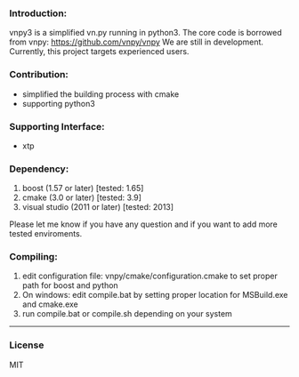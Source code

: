 ### Introduction:
vnpy3 is a simplified vn.py running in python3.
The core code is borrowed from vnpy: https://github.com/vnpy/vnpy
We are still in development.
Currently, this project targets experienced users.

### Contribution:
- simplified the building process with cmake
- supporting python3

### Supporting Interface:
- xtp

### Dependency:
1. boost (1.57 or later) [tested: 1.65]
2. cmake (3.0 or later)	 [tested: 3.9]
3. visual studio (2011 or later) [tested: 2013]

Please let me know if you have any question and if you want to add more tested enviroments.

### Compiling:
1. edit configuration file: vnpy/cmake/configuration.cmake to set proper path for boost and python
2. On windows: edit compile.bat by setting proper location for MSBuild.exe and cmake.exe
3. run compile.bat or compile.sh depending on your system

---
### License
MIT 